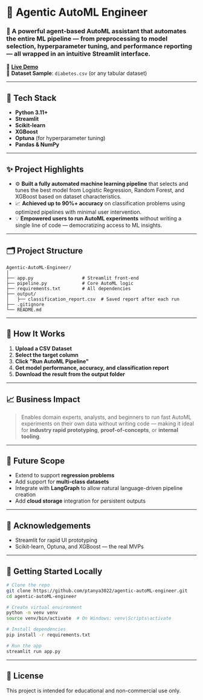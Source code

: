 # 🚀 Agentic AutoML Engineer

### 🤖 A powerful agent-based AutoML assistant that automates the entire ML pipeline — from preprocessing to model selection, hyperparameter tuning, and performance reporting — all wrapped in an intuitive Streamlit interface.

🔗 **[Live Demo](https://agentic-automl-engineer-poemderjyy3jkj3qputpxz.streamlit.app/)**  
📁 **Dataset Sample**: `diabetes.csv` (or any tabular dataset)

---

## 📌 Tech Stack

- **Python 3.11+**
- **Streamlit**
- **Scikit-learn**
- **XGBoost**
- **Optuna** (for hyperparameter tuning)
- **Pandas & NumPy**
  
---

## ✨ Project Highlights

- ⚙️ **Built a fully automated machine learning pipeline** that selects and tunes the best model from Logistic Regression, Random Forest, and XGBoost based on dataset characteristics.
- 📈 **Achieved up to 90%+ accuracy** on classification problems using optimized pipelines with minimal user intervention.
- 💡 **Empowered users to run AutoML experiments** without writing a single line of code — democratizing access to ML insights.

---

## 🗂️ Project Structure

```
Agentic-AutoML-Engineer/
│
├── app.py                  # Streamlit front-end
├── pipeline.py             # Core AutoML logic
├── requirements.txt        # All dependencies
├── output/
│   ├── classification_report.csv  # Saved report after each run
├── .gitignore
└── README.md
```

---

## 🧠 How It Works

1. **Upload a CSV Dataset**
2. **Select the target column**
3. **Click "Run AutoML Pipeline"**
4. **Get model performance, accuracy, and classification report**
5. **Download the result from the output folder**

---

## 📈 Business Impact

> Enables domain experts, analysts, and beginners to run fast AutoML experiments on their own data without writing code — making it ideal for **industry rapid prototyping**, **proof-of-concepts**, or **internal tooling**.

---

## 🔮 Future Scope

- Extend to support **regression problems**
- Add support for **multi-class datasets**
- Integrate with **LangGraph** to allow natural language-driven pipeline creation
- Add **cloud storage** integration for persistent outputs

---

## 🙏 Acknowledgements

- Streamlit for rapid UI prototyping
- Scikit-learn, Optuna, and XGBoost — the real MVPs

---

## 🚀 Getting Started Locally

```bash
# Clone the repo
git clone https://github.com/ptanya3022/agentic-autoML-engineer.git
cd agentic-autoML-engineer

# Create virtual environment
python -m venv venv
source venv/bin/activate  # On Windows: venv\Scripts\activate

# Install dependencies
pip install -r requirements.txt

# Run the app
streamlit run app.py
```

---

## 🪪 License

This project is intended for educational and non-commercial use only.
